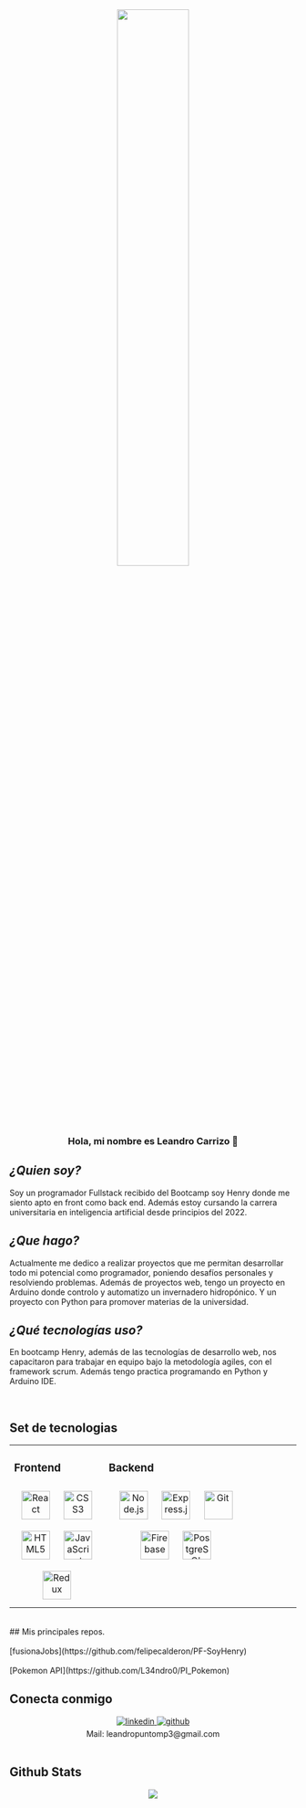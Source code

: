 <div align="center">
<img src="https://rishavanand.github.io/static/images/greetings.gif" align="center" style="width: 50%" />
</div>  
  

### <div align="center">Hola, mi nombre es Leandro Carrizo 🚀</div>  
  

## ***¿Quien soy?***  
  

Soy un programador Fullstack recibido del Bootcamp soy Henry donde me siento apto en front como back end. 
Además estoy cursando la carrera universitaria en inteligencia artificial desde principios del 2022.  
  

## ***¿Que hago?***  
  

Actualmente me dedico a realizar proyectos que me permitan desarrollar todo mi potencial como programador, poniendo desafíos personales y resolviendo problemas.
Además de proyectos web, tengo un proyecto en Arduino donde controlo y automatizo un invernadero hidropónico. Y un proyecto con Python para promover materias de la universidad.
  
  

## ***¿Qué tecnologías uso?***  
  

En bootcamp Henry, además de las tecnologías de desarrollo web, nos capacitaron para trabajar en equipo bajo la metodología agiles, con el framework scrum. 
Además tengo practica programando en Python y Arduino IDE.  
  

<br/>  


## Set de tecnologias
<table><tr><td valign="top" width="33%">



### Frontend  
<div align="center">  
<a href="https://reactjs.org/" target="_blank"><img style="margin: 10px" src="https://profilinator.rishav.dev/skills-assets/react-original-wordmark.svg" alt="React" height="50" /></a>  
<a href="https://www.w3schools.com/css/" target="_blank"><img style="margin: 10px" src="https://profilinator.rishav.dev/skills-assets/css3-original-wordmark.svg" alt="CSS3" height="50" /></a>  
<a href="https://en.wikipedia.org/wiki/HTML5" target="_blank"><img style="margin: 10px" src="https://profilinator.rishav.dev/skills-assets/html5-original-wordmark.svg" alt="HTML5" height="50" /></a>  
<a href="https://www.javascript.com/" target="_blank"><img style="margin: 10px" src="https://profilinator.rishav.dev/skills-assets/javascript-original.svg" alt="JavaScript" height="50" /></a>  
<a href="https://redux.js.org/" target="_blank"><img style="margin: 10px" src="https://profilinator.rishav.dev/skills-assets/redux-original.svg" alt="Redux" height="50" /></a>  
</div>

</td><td valign="top" width="50%">


### Backend  
<div align="center">  
<a href="https://nodejs.org/" target="_blank"><img style="margin: 10px" src="https://profilinator.rishav.dev/skills-assets/nodejs-original-wordmark.svg" alt="Node.js" height="50" /></a>  
<a href="https://expressjs.com/" target="_blank"><img style="margin: 10px" src="https://profilinator.rishav.dev/skills-assets/express-original-wordmark.svg" alt="Express.js" height="50" /></a>  
<a href="https://github.com/" target="_blank"><img style="margin: 10px" src="https://profilinator.rishav.dev/skills-assets/git-scm-icon.svg" alt="Git" height="50" /></a>  
<a href="https://firebase.google.com/" target="_blank"><img style="margin: 10px" src="https://profilinator.rishav.dev/skills-assets/firebase.png" alt="Firebase" height="50" /></a>  
<a href="https://www.postgresql.org/" target="_blank"><img style="margin: 10px" src="https://profilinator.rishav.dev/skills-assets/postgresql-original-wordmark.svg" alt="PostgreSQL" height="50" /></a>  
</div>

</td><td valign="top" width="50%">



</td></tr></table>  

<br/>  
## Mis principales repos.
<br/>  
<br/>  
[fusionaJobs](https://github.com/felipecalderon/PF-SoyHenry)
<br/> 
<br/>  
[Pokemon API](https://github.com/L34ndro0/PI_Pokemon)

<br/>  

## Conecta conmigo  
<div align="center">
<a href="https://linkedin.com/in/leandro-javier-carrizo" target="_blank">
<img src=https://img.shields.io/badge/linkedin-%231E77B5.svg?&style=for-the-badge&logo=linkedin&logoColor=white alt=linkedin style="margin-bottom: 5px;" />
</a>
<a href="https://github.com/L34ndro0" target="_blank">
<img src=https://img.shields.io/badge/github-%2324292e.svg?&style=for-the-badge&logo=github&logoColor=white alt=github style="margin-bottom: 5px;" />
</a> 
<br/>  
Mail: leandropuntomp3@gmail.com
</div>  
  

<br/>  


## Github Stats  
<div align="center"><img src="https://github-readme-stats.vercel.app/api?username=L34ndro0&show_icons=true&count_private=true&hide_border=true" align="center" /></div>  

<br/>  




